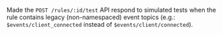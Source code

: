 Made the `POST /rules/:id/test` API respond to simulated tests when the rule contains legacy (non-namespaced) event topics (e.g.: `$events/client_connected` instead of `$events/client/connected`).
